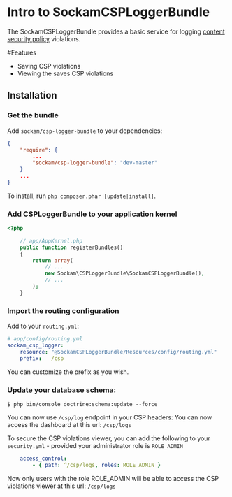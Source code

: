 # Intro to SockamCSPLoggerBundle

The SockamCSPLoggerBundle provides a basic service for logging  [content security policy](https://developer.mozilla.org/en-US/docs/Security/CSP) violations.

#Features
- Saving CSP violations
- Viewing the saves CSP violations

## Installation
### Get the bundle

Add `sockam/csp-logger-bundle` to your dependencies:

``` json
{
    "require": {
        ...
        "sockam/csp-logger-bundle": "dev-master"
    }
    ...
}
```

To install, run `php composer.phar [update|install]`.

### Add CSPLoggerBundle to your application kernel

``` php
<?php

    // app/AppKernel.php
    public function registerBundles()
    {
        return array(
            // ...
            new Sockam\CSPLoggerBundle\SockamCSPLoggerBundle(),
            // ...
        );
    }
```
### Import the routing configuration

Add to your `routing.yml`:

``` yml
# app/config/routing.yml
sockam_csp_logger:
    resource: "@SockamCSPLoggerBundle/Resources/config/routing.yml"
    prefix:   /csp
```

You can customize the prefix as you wish.

### Update your database schema:

``` shell
$ php bin/console doctrine:schema:update --force
```




You can now use `/csp/log` endpoint in your CSP headers: 
You can now access the dashboard at this url: `/csp/logs`

To secure the CSP violations viewer, you can add the following to your `security.yml` - provided your administrator role is `ROLE_ADMIN`

```yml
    access_control:
        - { path: ^/csp/logs, roles: ROLE_ADMIN }
```

Now only users with the role ROLE_ADMIN will be able to access the CSP violations viewer at this url: `/csp/logs`
